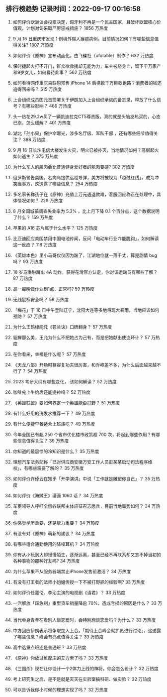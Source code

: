 
## 排行榜趋势 记录时间：2022-09-17 00:16:58
  
  1. 如何评价欧洲议会投票决定，匈牙利不再是一个民主国家，且破坏欧盟核心价值观，计划对匈采取严厉惩戒措施？ 1856 万热度
    
  2. 9 月 16 日重庆市发现 1 例境外输入猴痘病例，目前情况如何？有哪些信息值得关注? 1307 万热度
    
  3. 如何评价《原神》宣布动画化，由飞碟社（ufotable）制作？ 632 万热度
    
  4. 保时捷起火打不开门，群众欲救援却无能为力，车主被烧身亡，留下千万家产和9岁女儿，如何看待此事？ 562 万热度
    
  5. 如何看待网传重庆易联购预售 iPhone 14 后携数千万巨款跑路？消费者的钱还追得回来吗？ 515 万热度
    
  6. 上合组织成员国元首签署关于伊朗加入上合组织承诺的备忘录，释放了什么信号？有哪些影响？ 469 万热度
    
  7. 头一热花29.2w买了一辆凯迪拉克CT5尊贵版，真的就是头脑发热买的，心态已崩，怎么缓解？ 401 万热度
    
  8. 湖北「孙小果」保护伞曝光，涉多名厅级、军队干部 ，还有哪些细节值得关注？ 388 万热度
    
  9. 9 月 16 日长沙电信大楼发生火灾，明火已被扑灭，当地情况如何？高层起火如何逃生？ 375 万热度
    
  10. 为什么军人的肌肉会比普通健身爱好者的肌肉要硬? 302 万热度
    
  11. 俄罗斯警告美国，若向乌提供远程导弹，美方将被视为「越过红线」，成为冲突当事方，这透露了哪些信息？ 254 万热度
    
  12. 多名家长称孩子在《原神》充值上万元遇退款难，客服回应称正在处理中，具体情况如何？ 229 万热度
    
  13. 8 月全国城镇调查失业率为 5.3% ，比上月下降 0.1 个百分点，这个数据说明了什么？ 159 万热度
    
  14. 苹果的 A16 芯片属于什么水平？ 125 万热度
    
  15. 比亚迪回应美国禁用中国电池传闻，反问「电动车行业咋能脱钩」，如何解读这一反应？ 118 万热度
    
  16. 《英雄本色》里小马哥仅仅因为跛了，江湖地位就一落千丈，算是剧情 bug 吗？ 93 万热度
    
  17. 18 岁马琳琳跳出 4A 动作，获得花滑官方认定，你对该运动员有哪些了解？ 87 万热度
    
  18. 高一每晚做作业到1点，正常吗? 59 万热度
    
  19. 无线鼠标安全吗？ 58 万热度
    
  20. 「梅花」于 16 日中午登陆辽宁，沈阳大连等多地将现大暴雨，当地应该如何预防？ 57 万热度
    
  21. 为什么王鹤棣能凭《苍兰诀》口碑翻身？ 57 万热度
    
  22. 貂蝉那么美，王允为什么不把她占为己有，而是把她献出使连环计？ 57 万热度
    
  23. 在你看来，幸福是什么呢？ 57 万热度
    
  24. 《天龙八部》开场时慕容复功夫很厉害，和乔峰差不多，为什么后面越来越不行了？ 54 万热度
    
  25. 2023 考研大纲有哪些变化， 该如何解读？ 52 万热度
    
  26. 咖啡兑上牛奶后还能提神吗？ 52 万热度
    
  27. 《英雄联盟》要如何界定一个英雄能否打野？ 51 万热度
    
  28. 有什么好用的洗发水推荐一下？ 49 万热度
    
  29. 有什么便捷早餐适合上班族吃？ 49 万热度
    
  30. 今年全国已有超 250 个省市优化楼市政策超 700 次，将起到哪些作用？有哪些信息值得关注？ 39 万热度
    
  31. 你知道的最震惊的冷知识是什么？ 35 万热度
    
  32. 理想汽车法务部称「已对供应商安徽万安工作人员彭某某启动司法程序维权」，有哪些需要了解的？ 35 万热度
    
  33. 如何评价许倬云在知乎「开学演讲」中说「工作就是雕塑你自己」？ 35 万热度
    
  34. 如何评价《海贼王》漫画 1060 话？ 34 万热度
    
  35. 车臣领导人呼吁全俄各联邦主体应征召志愿兵，目前当地局势如何？ 34 万热度
    
  36. 你感觉学历重要，还是能力重要？ 34 万热度
    
  37. 有没有对《原神》萌新的建议？ 34 万热度
    
  38. 有哪些适合通勤使用的降噪耳机？ 34 万热度
    
  39. 你有从小玩到大却慢慢陌生，逐渐远离，甚至已经不再联系却又忘不掉当初的各种事物的那种好友吗? 34 万热度
    
  40. 为什么苹果不从服务器端禁止iPhone发售前激活？ 34 万热度
    
  41. 有没有打王者的法师小姐姐传授一下不被打野抓的经验啊? 33 万热度
    
  42. 如何评价任嘉伦、李沁主演的电视剧《请君》？ 33 万热度
    
  43. 一汽解放「踩急刹」重型货车销量降逾 70%，造成亏损的原因是什么？ 33 万热度
    
  44. 当代单身青年在看别人谈恋爱时，会特别想谈恋爱吗？为什么？ 33 万热度
    
  45. 中方回应伊朗表示将争取加入上合，「期待上合峰会就扩员进行讨论」，这透露了哪些信息？峰会有亮点值得关注？ 33 万热度
    
  46. 高中选重点班还是普通班？ 33 万热度
    
  47. 《原神》你放过维摩庄的艾方索了吗？ 33 万热度
    
  48. 《三国杀》现在让你设计一个2体力上线的神将，你会怎么设计？ 32 万热度
    
  49. 考上研究生之后，是不是就是天天在实验室搞科研、做实验？ 32 万热度
    
  50. 可以告诉我你小时候的理想实现了吗？ 32 万热度
    